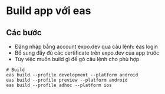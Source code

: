 # Build app với eas

## Các bước

* Đăng nhập bằng account expo.dev qua câu lệnh: eas login
* Bổ sung đầy đủ các certificate trên expo.dev của app trước
* Tùy việc muốn build gì để gõ câu lệnh cho phù hợp

```
# Build
eas build --profile development --platform android
eas build --profile preview --platform android
eas build --profile adhoc --platform ios
```
